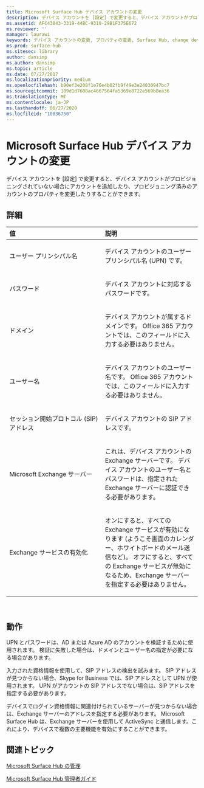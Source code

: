 ```yaml
---
title: Microsoft Surface Hub デバイス アカウントの変更
description: デバイス アカウントを [設定] で変更すると、デバイス アカウントがプロビジョニングされていない場合にアカウントを追加したり、プロビジョニング済みのアカウントのプロパティを変更したりすることができます。
ms.assetid: AFC43043-3319-44BC-9310-29B1F375E672
ms.reviewer: ''
manager: laurawi
keywords: デバイス アカウントの変更, プロパティの変更, Surface Hub, change device account, change properties, Surface Hub
ms.prod: surface-hub
ms.sitesec: library
author: dansimp
ms.author: dansimp
ms.topic: article
ms.date: 07/27/2017
ms.localizationpriority: medium
ms.openlocfilehash: b90ef3e208f1e76e4b02fb9f49e3e24030947bc7
ms.sourcegitcommit: 109d1d7608ac4667564fa5369e8722e569b8ea36
ms.translationtype: MT
ms.contentlocale: ja-JP
ms.lasthandoff: 06/27/2020
ms.locfileid: "10836750"
---
```

# Microsoft Surface Hub デバイス アカウントの変更


デバイス アカウントを [設定] で変更すると、デバイス アカウントがプロビジョニングされていない場合にアカウントを追加したり、プロビジョニング済みのアカウントのプロパティを変更したりすることができます。

##  <a name="details"></a>詳細


<table>
<colgroup>
<col width="50%" />
<col width="50%" />
</colgroup>
<thead>
<tr class="header">
<th align="left">値</th>
<th align="left">説明</th>
</tr>
</thead>
<tbody>
<tr class="odd">
<td align="left"><p>ユーザー プリンシパル名</p></td>
<td align="left"><p>デバイス アカウントのユーザー プリンシパル名 (UPN) です。</p></td>
</tr>
<tr class="even">
<td align="left"><p>パスワード</p></td>
<td align="left"><p>デバイス アカウントに対応するパスワードです。</p></td>
</tr>
<tr class="odd">
<td align="left"><p>ドメイン</p></td>
<td align="left"><p>デバイス アカウントが属するドメインです。 Office 365 アカウントでは、このフィールドに入力する必要はありません。</p></td>
</tr>
<tr class="even">
<td align="left"><p>ユーザー名</p></td>
<td align="left"><p>デバイス アカウントのユーザー名です。 Office 365 アカウントでは、このフィールドに入力する必要はありません。</p></td>
</tr>
<tr class="odd">
<td align="left"><p>セッション開始プロトコル (SIP) アドレス</p></td>
<td align="left"><p>デバイス アカウントの SIP アドレスです。</p></td>
</tr>
<tr class="even">
<td align="left"><p>Microsoft Exchange サーバー</p></td>
<td align="left"><p>これは、デバイス アカウントの Exchange サーバーです。 デバイス アカウントのユーザー名とパスワードは、指定された Exchange サーバーに認証できる必要があります。</p></td>
</tr>
<tr class="odd">
<td align="left"><p>Exchange サービスの有効化</p></td>
<td align="left"><p>オンにすると、すべての Exchange サービスが有効になります (ようこそ画面のカレンダー、ホワイトボードのメール送信など)。 オフにすると、すべての Exchange サービスが無効になるため、Exchange サーバーを指定する必要はありません。</p></td>
</tr>
</tbody>
</table>

 

##  <a name="what-happened"></a>動作


UPN とパスワードは、AD または Azure AD のアカウントを検証するために使用されます。 検証に失敗した場合は、ドメインとユーザー名の指定が必要になる場合があります。

入力された資格情報を使用して、SIP アドレスの検出を試みます。 SIP アドレスが見つからない場合、Skype for Business では、SIP アドレスとして UPN が使用されます。 UPN がアカウントの SIP アドレスでない場合は、SIP アドレスを指定する必要があります。

デバイスでログイン資格情報に関連付けられているサーバーが見つからない場合は、Exchange サーバーのアドレスを指定する必要があります。 Microsoft Surface Hub は、Exchange サーバーを使用して ActiveSync と通信します。これにより、デバイスで複数の主要機能を有効にすることができます。

##  <a name="related-topics"></a>関連トピック


[Microsoft Surface Hub の管理](manage-surface-hub.md)

[Microsoft Surface Hub 管理者ガイド](surface-hub-administrators-guide.md)

 

 






